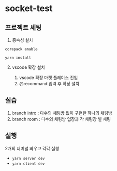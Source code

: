 # socket-test

## 프로젝트 세팅

1. 종속성 설치

```
corepack enable

yarn install
```

2. vscode 확장 설치

   1. vscode 확장 마켓 플레이스 진입
   2. @recommand 입력 후 확장 설치

## 실습

1. branch intro : 다수의 채팅방 없이 구현한 하나의 채팅방
2. branch room : 다수의 채팅방 입장과 각 채팅장 별 채팅

## 실행

2개의 터미널 띄우고 각각 실행

- `yarn server dev`
- `yarn client dev`
